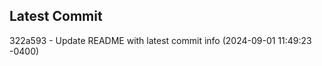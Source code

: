 
## Latest Commit
322a593 - Update README with latest commit info (2024-09-01 11:49:23 -0400) <Yunxi-Zhou>
